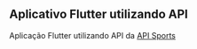 ## Aplicativo Flutter utilizando API 

Aplicação Flutter utilizando API da <a href="https://api-sports.io/">API Sports</a>